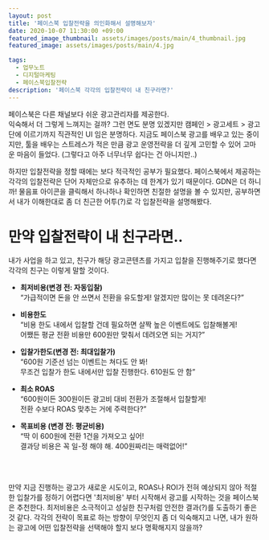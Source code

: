 ```yaml
---
layout: post
title: '페이스북 입찰전략을 의인화해서 설명해보자'
date: 2020-10-07 11:30:00 +09:00
featured_image_thumbnail: assets/images/posts/main/4_thumbnail.jpg
featured_image: assets/images/posts/main/4.jpg

tags:
  - 업무노트
  - 디지털마케팅
  - 페이스북입찰전략
description: '페이스북 각각의 입찰전략이 내 친구라면?'
---
```


페이스북은 다른 채널보다 쉬운 광고관리자를 제공한다.  
익숙해서 더 그렇게 느껴지는 걸까? 그런 면도 분명 있겠지만 캠페인 > 광고세트 > 광고 단에 이르기까지 직관적인 UI 임은 분명하다. 지금도 페이스북 광고를 배우고 있는 중이지만, 툴을 배우는 스트레스가 적은 만큼 광고 운영전략을 더 깊게 고민할 수 있어 고마운 마음이 들었다. (그렇다고 아주 너무너무 쉽다는 건 아니지만..)  

하지만 입찰전략을 정할 때에는 보다 적극적인 공부가 필요했다.
페이스북에서 제공하는 각각의 입찰전략은 단어 자체만으로 유추하는 데 한계가 있기 때문이다. GDN은 더 하니까! 물음표 아이콘을 클릭해서 하나하나 확인하면 친절한 설명을 볼 수 있지만, 공부하면서 내가 이해한대로 좀 더 친근한 어투(?)로 각 입찰전략을 설명해봤다.  


# 만약 입찰전략이 내 친구라면..

내가 사업을 하고 있고, 친구가 해당 광고콘텐츠를 가지고 입찰을 진행해주기로 했다면
각각의 친구는 이렇게 말할 것이다.  

- **최저비용(변경 전: 자동입찰)**  
“가급적이면 돈을 안 쓰면서 전환을 유도할게! 알겠지만 많이는 못 데려온다?”  

- **비용한도**  
“비용 한도 내에서 입찰할 건데 필요하면 살짝 높은 이벤트에도 입찰해볼게!  
 어쨌든 평균 전환 비용만 600원만 맞춰서 데려오면 되는 거지?”  

- **입찰가한도(변경 전: 최대입찰가)**  
“600원 기준선 넘는 이벤트는 쳐다도 안 봐!  
 무조건 입찰가 한도 내에서만 입찰 진행한다. 610원도 안 함”  

- **최소 ROAS**  
“600원이든 300원이든 광고비 대비 전환가 조절해서 입찰할게!  
 전환 수보다 ROAS 맞추는 거에 주력한다?”  

- **목표비용 (변경 전: 평균비용)**  
“딱 이 600원에 전환 1건을 가져오고 싶어!  
 결과당 비용은 꼭 일-정 해야 해. 400원짜리는 매력없어!”    
<br/>
<br/>

만약 지금 진행하는 광고가 새로운 시도이고, ROAS나 ROI가 전혀 예상되지 않아 적절한 입찰가를 정하기 어렵다면 '최저비용' 부터 시작해서 광고를 시작하는 것을 페이스북은 추천한다. 최저비용은 소극적이고 성실한 친구처럼 안전한 결과(?)를 도출하기 좋은 것 같다.
각각의 전략이 목표로 하는 방향이 무엇인지 좀 더 익숙해지고 나면, 내가 원하는 광고에 어떤 입찰전략을 선택해야 할지 보다 명확해지지 않을까?
